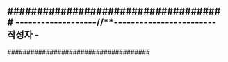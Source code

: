 #####################################
-------------------**/**/**------------------------
작성자 - 
----------------------------------------------------


#####################################